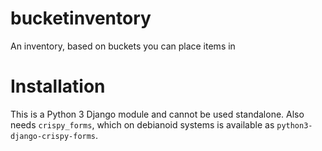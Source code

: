 # bucketinventory
An inventory, based on buckets you can place items in

# Installation
This is a Python 3 Django module and cannot be used standalone. Also needs `crispy_forms`, which on debianoid systems is available as `python3-django-crispy-forms`.
